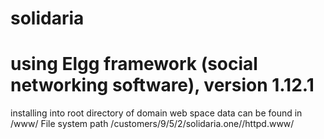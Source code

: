 # solidaria
# using Elgg framework (social networking software), version 1.12.1
installing into root directory of domain
web space data can be found in /www/
File system path /customers/9/5/2/solidaria.one//httpd.www/
